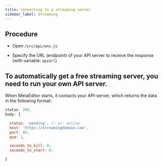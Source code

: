 ```yaml
---
title: Connecting to a streaming server
sidebar_label: Streaming
---
```




## Procedure

* Open `/src/api/env.js`

* Specify the URL (endpoint) of your API server to receive the response (with variable: `apiUrl`)



## To automatically get a free streaming server, you need to run your own API server.

When MetaEditor starts, it contacts your API-server, which returns the data in the following format:

```javascript
status: 200,
body: {

  status: 'pending', // or: active
  host: 'https://streamingdomain.com',
  port: 80,
  que: 1,

  seconds_to_kill: 0,
  seconds_to_start: 0,

}
```


